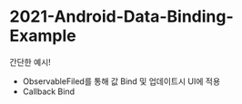 # 2021-Android-Data-Binding-Example
간단한 예시!
- ObservableFiled를 통해 값 Bind 및 업데이트시 UI에 적용
- Callback Bind
